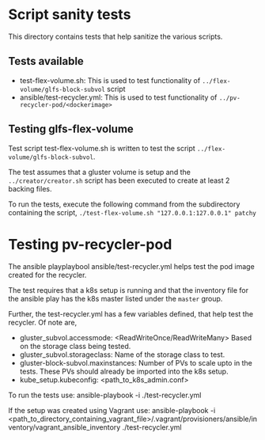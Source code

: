 # Script sanity tests

This directory contains tests that help sanitize the various scripts.

## Tests available

- test-flex-volume.sh: This is used to test functionality of
`../flex-volume/glfs-block-subvol` script
- ansible/test-recycler.yml: This is used to test functionality of
`../pv-recycler-pod/<dockerimage>`

## Testing glfs-flex-volume

Test script test-flex-volume.sh is written to test the script
`../flex-volume/glfs-block-subvol`.

The test assumes that a gluster volume is setup and the `../creator/creator.sh`
script has been executed to create at least 2 backing files.

To run the tests, execute the following command from the subdirectory containing
the script, `./test-flex-volume.sh "127.0.0.1:127.0.0.1" patchy`

# Testing pv-recycler-pod

The ansible playplaybool ansible/test-recycler.yml helps test the pod image
created for the recycler.

The test requires that a k8s setup is running and that the inventory file for
the ansible play has the k8s master listed under the `master` group.

Further, the test-recycler.yml has a few variables defined, that help test the
recycler. Of note are,
- gluster_subvol.accessmode: <ReadWriteOnce/ReadWriteMany> Based on the storage
class being tested.
- gluster_subvol.storageclass: <name> Name of the storage class to test.
- gluster-block-subvol.maxinstances: <number> Number of PVs to scale upto in the
tests. These PVs should already be imported into the k8s setup.
- kube_setup.kubeconfig: <path_to_k8s_admin.conf>

To run the tests use: ansible-playbook -i <inventory file> ./test-recycler.yml

If the setup was created using Vagrant use:
ansible-playbook -i <path_to_directory_containing_vagrant_file>/.vagrant/provisioners/ansible/inventory/vagrant_ansible_inventory ./test-recycler.yml
